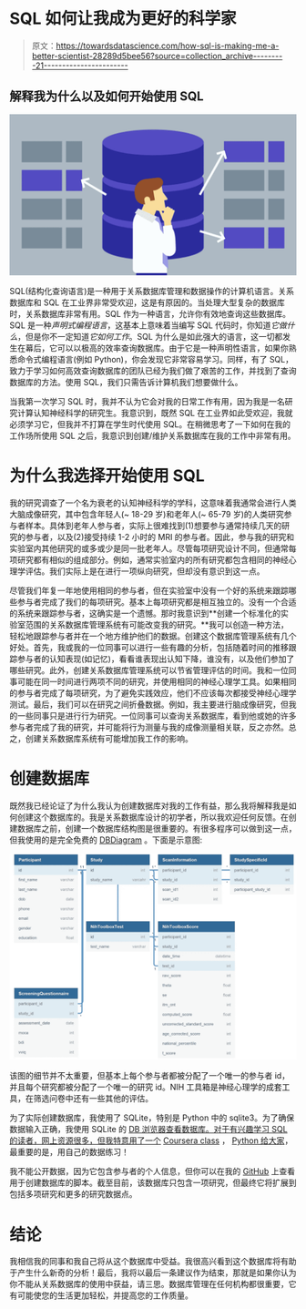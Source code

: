 # SQL 如何让我成为更好的科学家

> 原文：<https://towardsdatascience.com/how-sql-is-making-me-a-better-scientist-28289d5bee56?source=collection_archive---------21----------------------->

## 解释我为什么以及如何开始使用 SQL

![](img/fc3c3efbf5555e7332cec2fc7b3ea103.png)

SQL(结构化查询语言)是一种用于关系数据库管理和数据操作的计算机语言。关系数据库和 SQL 在工业界非常受欢迎，这是有原因的。当处理大型复杂的数据库时，关系数据库非常有用。SQL 作为一种语言，允许你有效地查询这些数据库。SQL 是一种*声明式编程语言*，这基本上意味着当编写 SQL 代码时，你知道*它做什么*，但是你不一定知道*它如何工作*。SQL 为什么是如此强大的语言，这一切都发生在幕后，它可以以极高的效率查询数据库。由于它是一种声明性语言，如果你熟悉命令式编程语言(例如 Python)，你会发现它非常容易学习。同样，有了 SQL，致力于学习如何高效查询数据库的团队已经为我们做了艰苦的工作，并找到了查询数据库的方法。使用 SQL，我们只需告诉计算机我们想要做什么。

当我第一次学习 SQL 时，我并不认为它会对我的日常工作有用，因为我是一名研究计算认知神经科学的研究生。我意识到，既然 SQL 在工业界如此受欢迎，我就必须学习它，但我并不打算在学生时代使用 SQL。在稍微思考了一下如何在我的工作场所使用 SQL 之后，我意识到创建/维护关系数据库在我的工作中非常有用。

# 为什么我选择开始使用 SQL

我的研究调查了一个名为衰老的认知神经科学的学科，这意味着我通常会进行人类大脑成像研究，其中包含年轻人(~ 18-29 岁)和老年人(~ 65-79 岁)的人类研究参与者样本。具体到老年人参与者，实际上很难找到(1)想要参与通常持续几天的研究的参与者，以及(2)接受持续 1-2 小时的 MRI 的参与者。因此，参与我的研究和实验室内其他研究的或多或少是同一批老年人。尽管每项研究设计不同，但通常每项研究都有相似的组成部分。例如，通常实验室内的所有研究都包含相同的神经心理学评估。我们实际上是在进行一项纵向研究，但却没有意识到这一点。

尽管我们年复一年地使用相同的参与者，但在实验室中没有一个好的系统来跟踪哪些参与者完成了我们的每项研究。基本上每项研究都是相互独立的。没有一个合适的系统来跟踪参与者，这确实是一个遗憾。那时我意识到**创建一个标准化的实验室范围的关系数据库管理系统有可能改变我的研究。**我可以创造一种方法，轻松地跟踪参与者并在一个地方维护他们的数据。创建这个数据库管理系统有几个好处。首先，我或我的一位同事可以进行一些有趣的分析，包括随着时间的推移跟踪参与者的认知表现(如记忆)，看看谁表现出认知下降，谁没有，以及他们参加了哪些研究。此外，创建关系数据库管理系统可以节省管理评估的时间。我和一位同事可能在同一时间进行两项不同的研究，并使用相同的神经心理学工具。如果相同的参与者完成了每项研究，为了避免实践效应，他们不应该每次都接受神经心理学测试。最后，我们可以在研究之间折叠数据。例如，我主要进行脑成像研究，但我的一些同事只是进行行为研究。一位同事可以查询关系数据库，看到他或她的许多参与者完成了我的研究，并可能将行为测量与我的成像测量相关联，反之亦然。总之，创建关系数据库系统有可能增加我工作的影响。

# 创建数据库

既然我已经论证了为什么我认为创建数据库对我的工作有益，那么我将解释我是如何创建这个数据库的。我是关系数据库设计的初学者，所以我欢迎任何反馈。在创建数据库之前，创建一个数据库结构图是很重要的。有很多程序可以做到这一点，但我使用的是完全免费的 [DBDiagram](https://dbdiagram.io/home) 。下面是示意图:

![](img/064db3018c65b7ff28d18cdccd606d29.png)

该图的细节并不太重要，但基本上每个参与者都被分配了一个唯一的参与者 id，并且每个研究都被分配了一个唯一的研究 id。NIH 工具箱是神经心理学的成套工具，在筛选问卷中还有一些其他的评估。

为了实际创建数据库，我使用了 SQLite，特别是 Python 中的 sqlite3。为了确保数据输入正确，我使用 SQLite 的 [DB 浏览器查看数据库。对于有兴趣学习 SQL 的读者，网上资源很多，但我特意用了一个](https://sqlitebrowser.org/) [Coursera class](https://www.coursera.org/learn/sql-for-data-science) ， [Python 给大家](https://www.py4e.com/)，最重要的是，用自己的数据练习！

我不能公开数据，因为它包含参与者的个人信息，但你可以在我的 [GitHub](https://github.com/zachmonge/Lab-Relational-Database) 上查看用于创建数据库的脚本。截至目前，该数据库只包含一项研究，但最终它将扩展到包括多项研究和更多的研究数据点。

# **结论**

我相信我的同事和我自己将从这个数据库中受益。我很高兴看到这个数据库将有助于产生什么新奇的分析！最后，我将以最后一条建议作为结束，那就是如果你认为你不能从关系数据库的使用中获益，请三思。数据库管理在任何机构都很重要，它有可能使您的生活更加轻松，并提高您的工作质量。